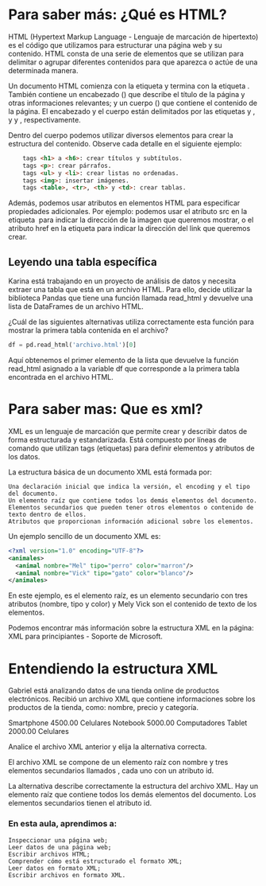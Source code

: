 # Para saber más: ¿Qué es HTML?



HTML (Hypertext Markup Language - Lenguaje de marcación de hipertexto) es el código que utilizamos para estructurar una página web y su contenido. HTML consta de una serie de elementos que se utilizan para delimitar o agrupar diferentes contenidos para que aparezca o actúe de una determinada manera.

Un documento HTML comienza con la etiqueta <html> y termina con la etiqueta </html>. También contiene un encabezado (<head>) que describe el título de la página y otras informaciones relevantes; y un cuerpo (<body>) que contiene el contenido de la página. El encabezado y el cuerpo están delimitados por las etiquetas <head> y </head>, y <body> y </body>, respectivamente.

Dentro del cuerpo podemos utilizar diversos elementos para crear la estructura del contenido. Observe cada detalle en el siguiente ejemplo:
```html
    tags <h1> a <h6>: crear títulos y subtítulos.
    tags <p>: crear párrafos.
    tags <ul> y <li>: crear listas no ordenadas.
    tags <img>: insertar imágenes.
    tags <table>, <tr>, <th> y <td>: crear tablas.
```
Además, podemos usar atributos en elementos HTML para especificar propiedades adicionales. Por ejemplo: podemos usar el atributo src en la etiqueta <img> para indicar la dirección de la imagen que queremos mostrar, o el atributo href en la etiqueta <a> para indicar la dirección del link que queremos crear.

##  Leyendo una tabla específica

Karina está trabajando en un proyecto de análisis de datos y necesita extraer una tabla que está en un archivo HTML. Para ello, decide utilizar la biblioteca Pandas que tiene una función llamada read_html y devuelve una lista de DataFrames de un archivo HTML.

¿Cuál de las siguientes alternativas utiliza correctamente esta función para mostrar la primera tabla contenida en el archivo?
```python
df = pd.read_html('archivo.html')[0]
```
Aquí obtenemos el primer elemento de la lista que devuelve la función read_html asignado a la variable df que corresponde a la primera tabla encontrada en el archivo HTML.

# Para saber mas: Que es xml?

XML es un lenguaje de marcación que permite crear y describir datos de forma estructurada y estandarizada. Está compuesto por líneas de comando que utilizan tags (etiquetas) para definir elementos y atributos de los datos.

La estructura básica de un documento XML está formada por:

    Una declaración inicial que indica la versión, el encoding y el tipo del documento.
    Un elemento raíz que contiene todos los demás elementos del documento.
    Elementos secundarios que pueden tener otros elementos o contenido de texto dentro de ellos.
    Atributos que proporcionan información adicional sobre los elementos.

Un ejemplo sencillo de un documento XML es:

```xml
<?xml version="1.0" encoding="UTF-8"?>
<animales>
  <animal nombre="Mel" tipo="perro" color="marron"/>
  <animal nombre="Vick" tipo="gato" color="blanco"/>
</animales>
```
En este ejemplo, <animales> es el elemento raíz, <animal> es un elemento secundario con tres atributos (nombre, tipo y color) y Mely Vick son el contenido de texto de los elementos.

Podemos encontrar más información sobre la estructura XML en la página: XML para principiantes - Soporte de Microsoft.

# Entendiendo la estructura XML

Gabriel está analizando datos de una tienda online de productos electrónicos. Recibió un archivo XML que contiene informaciones sobre los productos de la tienda, como: nombre, precio y categoría.

<productos>
  <producto id="1">
    <nombre>Smartphone</nombre>
    <precio>4500.00</precio>
    <categoria>Celulares</categoria>
  </producto>
  <producto id="2">
    <nombre>Notebook</nombre>
    <precio>5000.00</precio>
    <categoria>Computadores</categoria>
  </producto>
  <producto id="3">
    <nombre>Tablet</nombre>
    <precio>2000.00</precio>
    <categoria>Celulares</categoria>
  </producto>
</productos>

Analice el archivo XML anterior y elija la alternativa correcta.

 El archivo XML se compone de un elemento raíz con nombre <productos> y tres elementos secundarios llamados <producto>, cada uno con un atributo id.

La alternativa describe correctamente la estructura del archivo XML. Hay un elemento raíz <productos> que contiene todos los demás elementos del documento. Los elementos secundarios <producto> tienen el atributo id.

### En esta aula, aprendimos a:

    Inspeccionar una página web;
    Leer datos de una página web;
    Escribir archivos HTML;
    Comprender cómo está estructurado el formato XML;
    Leer datos en formato XML;
    Escribir archivos en formato XML.

